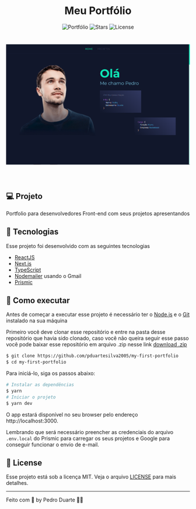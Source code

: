 <h1 align="center">
  Meu Portfólio
</h1>

<p align="center">
  <img src="https://img.shields.io/static/v1?label=NLW&message=06&color=0EE7B7&labelColor=000000" alt="Portfólio" />
  
  <img src="https://img.shields.io/github/stars/pduartesilva2005/my-first-portfolio?label=stars&message=MIT&color=0EE7B7&labelColor=000000" alt="Stars">

  <img  src="https://img.shields.io/static/v1?label=license&message=MIT&color=0EE7B7&labelColor=000000" alt="License">   
</p>

<h1 align="center">
  <img alt="Meu Primeiro Portfólio" src=".github/cover.png" />
</h1>

<br />

## 💻 Projeto

Portfolio para desenvolvedores Front-end com seus projetos apresentandos

## 🧪 Tecnologias

Esse projeto foi desenvolvido com as seguintes tecnologias

- [ReactJS](https://reactjs.org)
- [Next.js](https://nextjs.org/)
- [TypeScript](https://www.typescriptlang.org/)
- [Nodemailer](https://nodemailer.com/) usando o Gmail
- [Prismic](https://prismic.io/)

## 🚀 Como executar

Antes de começar a executar esse projeto é necessário ter o [Node.js](https://nodejs.org/) e o [Git](https://git-scm.com) instalado na sua máquina

Primeiro você deve clonar esse repositório e entre na pasta desse repositório que havia sido clonado, caso você não queira seguir esse passo você pode baixar esse repositório em arquivo .zip nesse link [download .zip](https://github.com/pduartesilva2005/my-first-portfolio/archive/refs/heads/main.zip)

```bash
$ git clone https://github.com/pduartesilva2005/my-first-portfolio
$ cd my-first-portfolio
```

Para iniciá-lo, siga os passos abaixo:

```bash
# Instalar as dependências
$ yarn
# Iniciar o projeto
$ yarn dev
```

O app estará disponível no seu browser pelo endereço http://localhost:3000.

Lembrando que será necessário preencher as credenciais do arquivo `.env.local` do Prismic para carregar os seus projetos e Google para conseguir funcionar o envio de e-mail.

## 📝 License

Esse projeto está sob a licença MIT. Veja o arquivo [LICENSE](.github/LICENSE.md) para mais detalhes.

---

Feito com 💜 by Pedro Duarte 👋🏻
